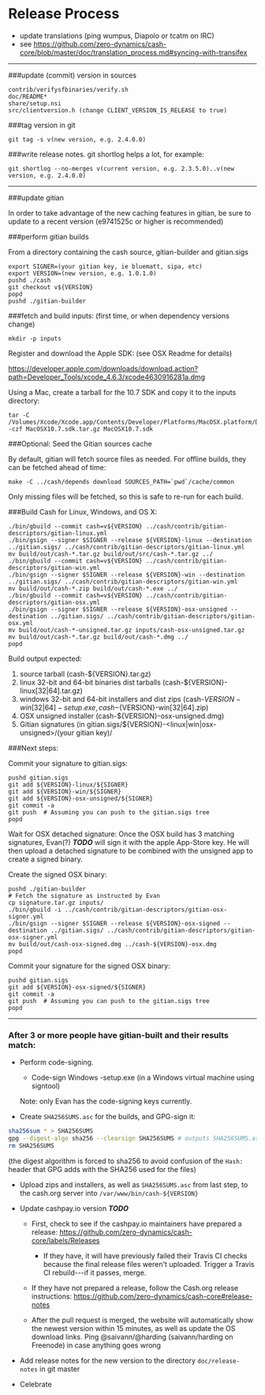 Release Process
====================

* update translations (ping wumpus, Diapolo or tcatm on IRC)
* see https://github.com/zero-dynamics/cash-core/blob/master/doc/translation_process.md#syncing-with-transifex

* * *

###update (commit) version in sources

	contrib/verifysfbinaries/verify.sh
	doc/README*
	share/setup.nsi
	src/clientversion.h (change CLIENT_VERSION_IS_RELEASE to true)

###tag version in git

	git tag -s v(new version, e.g. 2.4.0.0)

###write release notes. git shortlog helps a lot, for example:

	git shortlog --no-merges v(current version, e.g. 2.3.5.0)..v(new version, e.g. 2.4.0.0)

* * *

###update gitian

 In order to take advantage of the new caching features in gitian, be sure to update to a recent version (e9741525c or higher is recommended)

###perform gitian builds

 From a directory containing the cash source, gitian-builder and gitian.sigs

	export SIGNER=(your gitian key, ie bluematt, sipa, etc)
	export VERSION=(new version, e.g. 1.0.1.0)
	pushd ./cash
	git checkout v${VERSION}
	popd
	pushd ./gitian-builder

###fetch and build inputs: (first time, or when dependency versions change)
 
	mkdir -p inputs

 Register and download the Apple SDK: (see OSX Readme for details)
 
 https://developer.apple.com/downloads/download.action?path=Developer_Tools/xcode_4.6.3/xcode4630916281a.dmg
 
 Using a Mac, create a tarball for the 10.7 SDK and copy it to the inputs directory:
 
	tar -C /Volumes/Xcode/Xcode.app/Contents/Developer/Platforms/MacOSX.platform/Developer/SDKs/ -czf MacOSX10.7.sdk.tar.gz MacOSX10.7.sdk

###Optional: Seed the Gitian sources cache

  By default, gitian will fetch source files as needed. For offline builds, they can be fetched ahead of time:

	make -C ../cash/depends download SOURCES_PATH=`pwd`/cache/common

  Only missing files will be fetched, so this is safe to re-run for each build.

###Build Cash for Linux, Windows, and OS X:

	./bin/gbuild --commit cash=v${VERSION} ../cash/contrib/gitian-descriptors/gitian-linux.yml
	./bin/gsign --signer $SIGNER --release ${VERSION}-linux --destination ../gitian.sigs/ ../cash/contrib/gitian-descriptors/gitian-linux.yml
	mv build/out/cash-*.tar.gz build/out/src/cash-*.tar.gz ../
	./bin/gbuild --commit cash=v${VERSION} ../cash/contrib/gitian-descriptors/gitian-win.yml
	./bin/gsign --signer $SIGNER --release ${VERSION}-win --destination ../gitian.sigs/ ../cash/contrib/gitian-descriptors/gitian-win.yml
	mv build/out/cash-*.zip build/out/cash-*.exe ../
	./bin/gbuild --commit cash=v${VERSION} ../cash/contrib/gitian-descriptors/gitian-osx.yml
	./bin/gsign --signer $SIGNER --release ${VERSION}-osx-unsigned --destination ../gitian.sigs/ ../cash/contrib/gitian-descriptors/gitian-osx.yml
	mv build/out/cash-*-unsigned.tar.gz inputs/cash-osx-unsigned.tar.gz
	mv build/out/cash-*.tar.gz build/out/cash-*.dmg ../
	popd
  Build output expected:

  1. source tarball (cash-${VERSION}.tar.gz)
  2. linux 32-bit and 64-bit binaries dist tarballs (cash-${VERSION}-linux[32|64].tar.gz)
  3. windows 32-bit and 64-bit installers and dist zips (cash-${VERSION}-win[32|64]-setup.exe, cash-${VERSION}-win[32|64].zip)
  4. OSX unsigned installer (cash-${VERSION}-osx-unsigned.dmg)
  5. Gitian signatures (in gitian.sigs/${VERSION}-<linux|win|osx-unsigned>/(your gitian key)/

###Next steps:

Commit your signature to gitian.sigs:

	pushd gitian.sigs
	git add ${VERSION}-linux/${SIGNER}
	git add ${VERSION}-win/${SIGNER}
	git add ${VERSION}-osx-unsigned/${SIGNER}
	git commit -a
	git push  # Assuming you can push to the gitian.sigs tree
	popd

  Wait for OSX detached signature:
	Once the OSX build has 3 matching signatures, Evan(?) ***TODO*** will sign it with the apple App-Store key.
	He will then upload a detached signature to be combined with the unsigned app to create a signed binary.

  Create the signed OSX binary:

	pushd ./gitian-builder
	# Fetch the signature as instructed by Evan
	cp signature.tar.gz inputs/
	./bin/gbuild -i ../cash/contrib/gitian-descriptors/gitian-osx-signer.yml
	./bin/gsign --signer $SIGNER --release ${VERSION}-osx-signed --destination ../gitian.sigs/ ../cash/contrib/gitian-descriptors/gitian-osx-signer.yml
	mv build/out/cash-osx-signed.dmg ../cash-${VERSION}-osx.dmg
	popd

Commit your signature for the signed OSX binary:

	pushd gitian.sigs
	git add ${VERSION}-osx-signed/${SIGNER}
	git commit -a
	git push  # Assuming you can push to the gitian.sigs tree
	popd

-------------------------------------------------------------------------

### After 3 or more people have gitian-built and their results match:

- Perform code-signing.

    - Code-sign Windows -setup.exe (in a Windows virtual machine using signtool)

  Note: only Evan has the code-signing keys currently.

- Create `SHA256SUMS.asc` for the builds, and GPG-sign it:
```bash
sha256sum * > SHA256SUMS
gpg --digest-algo sha256 --clearsign SHA256SUMS # outputs SHA256SUMS.asc
rm SHA256SUMS
```
(the digest algorithm is forced to sha256 to avoid confusion of the `Hash:` header that GPG adds with the SHA256 used for the files)

- Upload zips and installers, as well as `SHA256SUMS.asc` from last step, to the cash.org server
  into `/var/www/bin/cash-${VERSION}`

- Update cashpay.io version ***TODO***

  - First, check to see if the cashpay.io maintainers have prepared a
    release: https://github.com/zero-dynamics/cash-core/labels/Releases

      - If they have, it will have previously failed their Travis CI
        checks because the final release files weren't uploaded.
        Trigger a Travis CI rebuild---if it passes, merge.

  - If they have not prepared a release, follow the Cash.org release
    instructions: https://github.com/zero-dynamics/cash-core#release-notes

  - After the pull request is merged, the website will automatically show the newest version within 15 minutes, as well
    as update the OS download links. Ping @saivann/@harding (saivann/harding on Freenode) in case anything goes wrong

- Add release notes for the new version to the directory `doc/release-notes` in git master

- Celebrate
